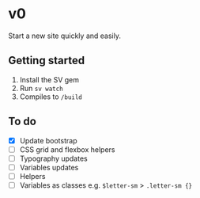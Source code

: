 # v0
Start a new site quickly and easily.

## Getting started
1. Install the SV gem
2. Run `sv watch`
3. Compiles to `/build`

## To do
+ [x] Update bootstrap
+ [ ] CSS grid and flexbox helpers
+ [ ] Typography updates
+ [ ] Variables updates
+ [ ] Helpers
+ [ ] Variables as classes e.g. `$letter-sm` > `.letter-sm {}`
